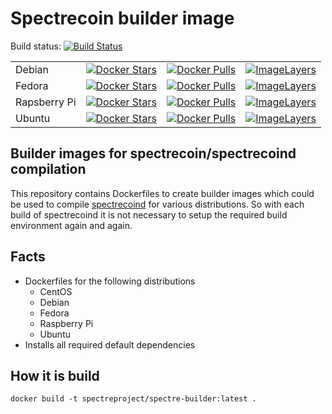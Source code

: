 # Spectrecoin builder image

Build status: [![Build Status](https://ci.spectreproject.io/buildStatus/icon?job=Spectrecoin/spectre-builder/develop&build=10)](https://ci.spectreproject.io/job/Spectrecoin/job/spectre-builder/job/develop/)

|              |   |   |    |
|:--           |:--|:--|:---|
| Debian       | [![Docker Stars](https://img.shields.io/docker/stars/spectreproject/spectre-builder-debian.svg)](https://hub.docker.com/r/spectreproject/spectre-builder-debian/) | [![Docker Pulls](https://img.shields.io/docker/pulls/spectreproject/spectre-builder-debian.svg)](https://hub.docker.com/r/spectreproject/spectre-builder-debian/) | [![ImageLayers](https://images.microbadger.com/badges/image/spectreproject/spectre-builder-debian.svg)](https://microbadger.com/#/images/spectreproject/spectre-builder-debian) |
| Fedora       | [![Docker Stars](https://img.shields.io/docker/stars/spectreproject/spectre-builder-fedora.svg)](https://hub.docker.com/r/spectreproject/spectre-builder-fedora/) | [![Docker Pulls](https://img.shields.io/docker/pulls/spectreproject/spectre-builder-fedora.svg)](https://hub.docker.com/r/spectreproject/spectre-builder-fedora/) | [![ImageLayers](https://images.microbadger.com/badges/image/spectreproject/spectre-builder-fedora.svg)](https://microbadger.com/#/images/spectreproject/spectre-builder-fedora) |
| Rapsberry Pi | [![Docker Stars](https://img.shields.io/docker/stars/spectreproject/spectre-builder-raspi.svg)](https://hub.docker.com/r/spectreproject/spectre-builder-raspi/) | [![Docker Pulls](https://img.shields.io/docker/pulls/spectreproject/spectre-builder-raspi.svg)](https://hub.docker.com/r/spectreproject/spectre-builder-raspi/) | [![ImageLayers](https://images.microbadger.com/badges/image/spectreproject/spectre-builder-raspi.svg)](https://microbadger.com/#/images/spectreproject/spectre-builder-raspi)   |
| Ubuntu       | [![Docker Stars](https://img.shields.io/docker/stars/spectreproject/spectre-builder-ubuntu.svg)](https://hub.docker.com/r/spectreproject/spectre-builder-ubuntu/) | [![Docker Pulls](https://img.shields.io/docker/pulls/spectreproject/spectre-builder-ubuntu.svg)](https://hub.docker.com/r/spectreproject/spectre-builder-ubuntu/) | [![ImageLayers](https://images.microbadger.com/badges/image/spectreproject/spectre-builder-ubuntu.svg)](https://microbadger.com/#/images/spectreproject/spectre-builder-ubuntu) |

## Builder images for spectrecoin/spectrecoind compilation

This repository contains Dockerfiles to create builder images which could
be used to compile [spectrecoind](https://github.com/spectrecoin/spectre)
for various distributions. So with each build of spectrecoind it is not
necessary to setup the required build environment again and again.

## Facts
* Dockerfiles for the following distributions
  * CentOS
  * Debian
  * Fedora
  * Raspberry Pi
  * Ubuntu
* Installs all required default dependencies

## How it is build
```
docker build -t spectreproject/spectre-builder:latest .
```
